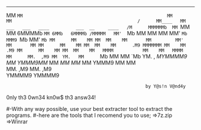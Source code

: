 ___      ___                                                     
 MM      `MM                                                     
 MM       MM                                               /     
 MM____   MM ___   ___   ____          ___  __     ____   /M     
 MMMMMMb  MM `MM    MM  6MMMMb         `MM 6MMb   6MMMMb /MMMMM  
 MM'  `Mb MM  MM    MM MM'  `Mb         MMM9 `Mb MM'  `Mb MM     
 MM    MM MM  MM    MM       MM         MM'   MM       MM MM     
 MM    MM MM  MM    MM      .M9 MMMMMMM MM    MM      .M9 MM     
 MM    MM MM  MM    MM   MMMM           MM    MM   MMMM   MM     
 MM.  ,M9 MM  YM.   MM      `Mb         MM    MM      `Mb YM.  , 
_MYMMMM9 _MM_  YMMM9MM_      MM        _MM_  _MM_      MM  YMMM9 
                             MM                        MM        
                       MM.  ,M9                  MM.  ,M9        
                        YMMMM9                    YMMMM9  
                        
                                                        by Y@s!n V@nd4y
                        
0nly th3 0wn34 kn0w$ th3 answ34!

#-With any way possible, use your best extracter tool to extract the programs.
#-here are the tools that I recomend you to use;
     =>7z.zip
     =>Winrar
